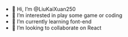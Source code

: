- 👋 Hi, I’m @LiuKaiXuan250
- 👀 I’m interested in play some game or coding
- 🌱 I’m currently learning font-end
- 💞️ I’m looking to collaborate on React

<!---
LiuKaiXuan250/LiuKaiXuan250 is a ✨ special ✨ repository because its `README.md` (this file) appears on your GitHub profile.
You can click the Preview link to take a look at your changes.
--->
